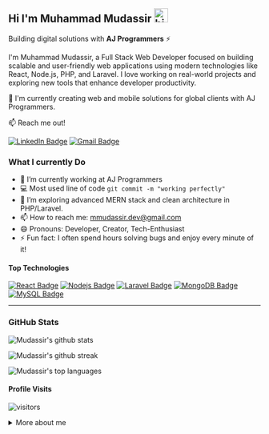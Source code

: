 ## Hi I'm Muhammad Mudassir <img src="https://user-images.githubusercontent.com/1303154/88677602-1635ba80-d120-11ea-84d8-d263ba5fc3c0.gif" width="28px" height="28px" alt="hi">

Building digital solutions with **AJ Programmers** ⚡️

I'm Muhammad Mudassir, a Full Stack Web Developer focused on building scalable and user-friendly web applications using modern technologies like React, Node.js, PHP, and Laravel. I love working on real-world projects and exploring new tools that enhance developer productivity.

📘 I'm currently creating web and mobile solutions for global clients with AJ Programmers.

:mailbox: Reach me out!

[![LinkedIn Badge](https://img.shields.io/badge/-Muhammad%20Mudassir-0e76a8?style=flat&labelColor=0e76a8&logo=linkedin&logoColor=white)](https://www.linkedin.com/in/muhammad-mudassir1/) 
[![Gmail Badge](https://img.shields.io/badge/-mmudassir.dev@gmail.com-c0392b?style=flat&labelColor=c0392b&logo=gmail&logoColor=white)](mailto:mmudassir.dev@gmail.com)

### What I currently Do

- 🔭 I’m currently working at AJ Programmers
- :computer: Most used line of code `git commit -m "working perfectly"`
- 🤔 I’m exploring advanced MERN stack and clean architecture in PHP/Laravel.
- 📫 How to reach me: mmudassir.dev@gmail.com
- 😄 Pronouns: Developer, Creator, Tech-Enthusiast
- ⚡ Fun fact: I often spend hours solving bugs and enjoy every minute of it!

#### Top Technologies

[![React Badge](https://img.shields.io/badge/-React-61DBFB?style=for-the-badge&labelColor=black&logo=react&logoColor=61DBFB)](#) 
[![Nodejs Badge](https://img.shields.io/badge/-Nodejs-3C873A?style=for-the-badge&labelColor=black&logo=node.js&logoColor=3C873A)](#) 
[![Laravel Badge](https://img.shields.io/badge/-Laravel-FF2D20?style=for-the-badge&labelColor=black&logo=laravel&logoColor=FF2D20)](#) 
[![MongoDB Badge](https://img.shields.io/badge/-MongoDB-4DB33D?style=for-the-badge&labelColor=black&logo=mongodb&logoColor=4DB33D)](#) 
[![MySQL Badge](https://img.shields.io/badge/-MySQL-4479A1?style=for-the-badge&labelColor=black&logo=mysql&logoColor=4479A1)](#)

---

### GitHub Stats

![Mudassir's github stats](https://github-readme-stats.vercel.app/api?username=mudassiir&count_private=true&theme=tokyonight&show_icons=true)

![Mudassir's github streak](https://github-readme-streak-stats.herokuapp.com/?user=mudassiir&theme=tokyonight)

![Mudassir's top languages](https://github-readme-stats.vercel.app/api/top-langs/?username=mudassiir&layout=compact&theme=tokyonight)

#### Profile Visits

![visitors](https://visitor-badge.glitch.me/badge?page_id=mudassiir.mudassiir)

<details>
<summary>More about me</summary>

### My Development Philosophy

I’m passionate about clean code, reusability, and user-centric solutions. Whether I’m building a product for a startup or a tool for internal use, I believe in delivering scalable, maintainable, and intuitive apps.

### Want to work together?
Reach out via email or LinkedIn and let’s build something amazing!

</details>
